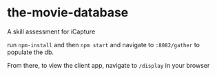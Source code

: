 # the-movie-database
A skill assessment for iCapture

run `npm-install` and then `npm start` and navigate to `:8082/gather` to populate the db. 

From there, to view the client app, navigate to `/display` in your browser

